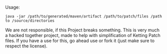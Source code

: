 Usage:

`java -jar /path/to/generated/maven/artifact /path/to/patch/files /path to /source/directories`

We are not responsible, if this Project breaks something.
This is very much a hacked together project, made to help with simplification of Ketting Patch files.
If you have a use for this, go ahead use or fork it (just make sure to respect the license).
